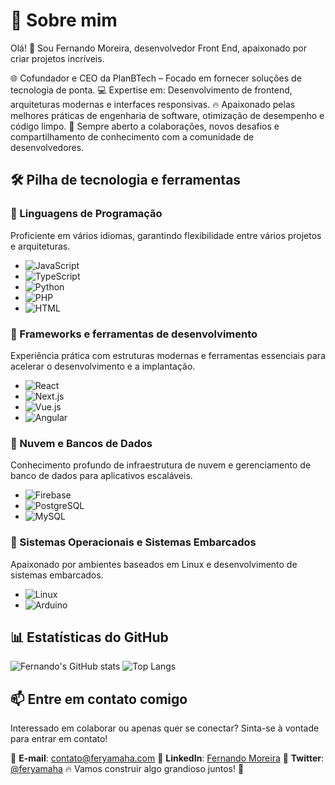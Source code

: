 
# 🚀 Sobre mim

Olá! 👋 Sou Fernando Moreira, desenvolvedor Front End, apaixonado por criar projetos incríveis.

🌐 Cofundador e CEO da PlanBTech – Focado em fornecer soluções de tecnologia de ponta.
💻 Expertise em: Desenvolvimento de frontend, arquiteturas modernas e interfaces responsivas.
🔥 Apaixonado pelas melhores práticas de engenharia de software, otimização de desempenho e código limpo.
🤝 Sempre aberto a colaborações, novos desafios e compartilhamento de conhecimento com a comunidade de desenvolvedores.

## 🛠️ Pilha de tecnologia e ferramentas

### 🚀 Linguagens de Programação
Proficiente em vários idiomas, garantindo flexibilidade entre vários projetos e arquiteturas.

- ![JavaScript](https://img.shields.io/badge/JavaScript-F7DF1E?logo=javascript&logoColor=black)
- ![TypeScript](https://img.shields.io/badge/TypeScript-007ACC?logo=typescript&logoColor=white)
- ![Python](https://img.shields.io/badge/Python-3776AB?logo=python&logoColor=white)
- ![PHP](https://img.shields.io/badge/PHP-777BB4?logo=php&logoColor=white)
- ![HTML](https://img.shields.io/badge/HTML-E34F26?logo=html5&logoColor=white)

### 🚀 Frameworks e ferramentas de desenvolvimento
Experiência prática com estruturas modernas e ferramentas essenciais para acelerar o desenvolvimento e a implantação.

- ![React](https://img.shields.io/badge/React-61DAFB?logo=react&logoColor=black)
- ![Next.js](https://img.shields.io/badge/Next.js-000000?logo=nextdotjs&logoColor=white)
- ![Vue.js](https://img.shields.io/badge/Vue.js-4FC08D?logo=vue.js&logoColor=white)
- ![Angular](https://img.shields.io/badge/Angular-DD0031?logo=angular&logoColor=white)

### 🚀 Nuvem e Bancos de Dados
Conhecimento profundo de infraestrutura de nuvem e gerenciamento de banco de dados para aplicativos escaláveis.

- ![Firebase](https://img.shields.io/badge/Firebase-FFCA28?logo=firebase&logoColor=black)
- ![PostgreSQL](https://img.shields.io/badge/PostgreSQL-336791?logo=postgresql&logoColor=white)
- ![MySQL](https://img.shields.io/badge/MySQL-4479A1?logo=mysql&logoColor=white)

### 🚀 Sistemas Operacionais e Sistemas Embarcados
Apaixonado por ambientes baseados em Linux e desenvolvimento de sistemas embarcados.

- ![Linux](https://img.shields.io/badge/Linux-FCC624?logo=linux&logoColor=black)
- ![Arduino](https://img.shields.io/badge/Arduino-00979D?logo=arduino&logoColor=white)

## 📊 Estatísticas do GitHub
![Fernando's GitHub stats](https://github-readme-stats.vercel.app/api?username=feryamaha&show_icons=true&theme=radical)
![Top Langs](https://github-readme-stats.vercel.app/api/top-langs/?username=feryamaha&layout=compact&theme=radical)

## 📫 Entre em contato comigo
Interessado em colaborar ou apenas quer se conectar? Sinta-se à vontade para entrar em contato!

📩 **E-mail**: [contato@feryamaha.com](mailto:contato@feryamaha.com)
💼 **LinkedIn**: [Fernando Moreira](https://www.linkedin.com/in/feryamaha/)
📌 **Twitter**: [@feryamaha](https://x.com/_feryamaha)
🔥 Vamos construir algo grandioso juntos! 🚀

